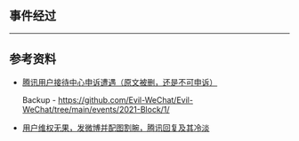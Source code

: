 ## 事件经过

---
## 参考资料

- [腾讯用户接待中心申诉遭遇（原文被删，还是不可申诉）](https://zhuanlan.zhihu.com/p/368393106)

  Backup - https://github.com/Evil-WeChat/Evil-WeChat/tree/main/events/2021-Block/1/

- [用户维权无果，发微博并配图割腕，腾讯回复及其冷淡](https://github.com/Evil-WeChat/Evil-WeChat/tree/main/events/2021-Block/2/)
